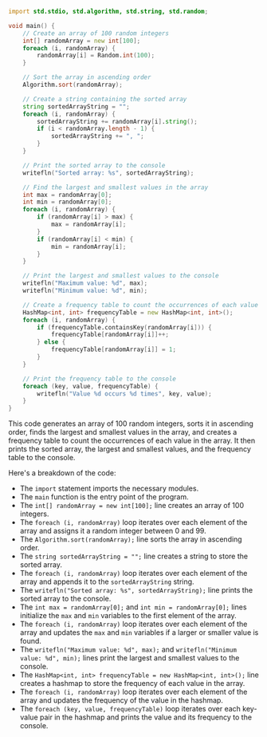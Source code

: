 ```d
import std.stdio, std.algorithm, std.string, std.random;

void main() {
    // Create an array of 100 random integers
    int[] randomArray = new int[100];
    foreach (i, randomArray) {
        randomArray[i] = Random.int(100);
    }

    // Sort the array in ascending order
    Algorithm.sort(randomArray);

    // Create a string containing the sorted array
    string sortedArrayString = "";
    foreach (i, randomArray) {
        sortedArrayString += randomArray[i].string();
        if (i < randomArray.length - 1) {
            sortedArrayString += ", ";
        }
    }

    // Print the sorted array to the console
    writefln("Sorted array: %s", sortedArrayString);

    // Find the largest and smallest values in the array
    int max = randomArray[0];
    int min = randomArray[0];
    foreach (i, randomArray) {
        if (randomArray[i] > max) {
            max = randomArray[i];
        }
        if (randomArray[i] < min) {
            min = randomArray[i];
        }
    }

    // Print the largest and smallest values to the console
    writefln("Maximum value: %d", max);
    writefln("Minimum value: %d", min);

    // Create a frequency table to count the occurrences of each value in the array
    HashMap<int, int> frequencyTable = new HashMap<int, int>();
    foreach (i, randomArray) {
        if (frequencyTable.containsKey(randomArray[i])) {
            frequencyTable[randomArray[i]]++;
        } else {
            frequencyTable[randomArray[i]] = 1;
        }
    }

    // Print the frequency table to the console
    foreach (key, value, frequencyTable) {
        writefln("Value %d occurs %d times", key, value);
    }
}
```

This code generates an array of 100 random integers, sorts it in ascending order, finds the largest and smallest values in the array, and creates a frequency table to count the occurrences of each value in the array. It then prints the sorted array, the largest and smallest values, and the frequency table to the console.

Here's a breakdown of the code:

* The `import` statement imports the necessary modules.
* The `main` function is the entry point of the program.
* The `int[] randomArray = new int[100];` line creates an array of 100 integers.
* The `foreach (i, randomArray)` loop iterates over each element of the array and assigns it a random integer between 0 and 99.
* The `Algorithm.sort(randomArray);` line sorts the array in ascending order.
* The `string sortedArrayString = "";` line creates a string to store the sorted array.
* The `foreach (i, randomArray)` loop iterates over each element of the array and appends it to the `sortedArrayString` string.
* The `writefln("Sorted array: %s", sortedArrayString);` line prints the sorted array to the console.
* The `int max = randomArray[0];` and `int min = randomArray[0];` lines initialize the `max` and `min` variables to the first element of the array.
* The `foreach (i, randomArray)` loop iterates over each element of the array and updates the `max` and `min` variables if a larger or smaller value is found.
* The `writefln("Maximum value: %d", max);` and `writefln("Minimum value: %d", min);` lines print the largest and smallest values to the console.
* The `HashMap<int, int> frequencyTable = new HashMap<int, int>();` line creates a hashmap to store the frequency of each value in the array.
* The `foreach (i, randomArray)` loop iterates over each element of the array and updates the frequency of the value in the hashmap.
* The `foreach (key, value, frequencyTable)` loop iterates over each key-value pair in the hashmap and prints the value and its frequency to the console.